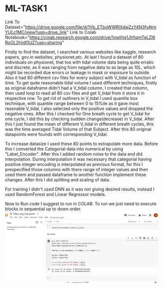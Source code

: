 # ML-TASK1
Link To Dataset="https://drive.google.com/file/d/1Vb_ETboWWRIXdwZzY4N3fvAtmYULc1MC/view?usp=drive_link"
Link to Colab Notebook="https://colab.research.google.com/drive/1nwlHq1JhfiqmTqLZl6RoOL2hjidI1IJZ?usp=sharing"

Firstly to find the dataset, I searched various websites like kaggle, research papers, gov.in websites, physionet,etc. At last I found a dataset of 80 individuals on physionet, that too with tidal volume data being quite erratic and discrete, as it was ranging from negative data to as large as 10L, which might be recorded due errors or leakage in mask or exposure to outside. Also it had 80 different csv files for every subject with V_tidal as function of time. To get quite reasonable tidal volume I used different techniques, firstly as original dataframe didn't had a V_tidal column, I created that column, then used loop to read all 80 csv files and get V_tidal from it store it in respective row. To get rid of outliners in V_tidal I used quantile box technique, with quantile range between 0 to 15%ile as it gave most reasnable V_tidal, I also selected only the positive values and dropped the negative ones. After this I checked for One breath cycle to get V_tidal for one cycle, I did this by checking sudden change(decrease) in V_tidal. After this I just found the mean of different V_tidal in different breath cycles, this was the time averaged Tidal Volume of that Subject. After this 80 original datapoints were founds with corresponding V_tidal. 

To increase datasize I used these 80 points to extrapolate more data. Before this I converted the Categorial data into numerical by using "Label_Encoder". After this I added random noise to the data and did interpolation. During interpolation it was necessary that categorial having positive integer encoding is interpolated as previous format, for this I prespecified those columns with there range of integer values and then used them and passed dataframe to another function implement these changes. After this I did splitting and scaling of data.

For training I didn't used DNN as it was not giving desired results, instead I used RandomForest and Linear Regressor models.

Now to Run code I suggest to run in COLAB. To run we just need to execute blocks in sequential up to down order.
![Alt text](https://github.com/Safe-bet/ML-TASK2/blob/main/Screenshot%202024-05-23%20213603.png)





